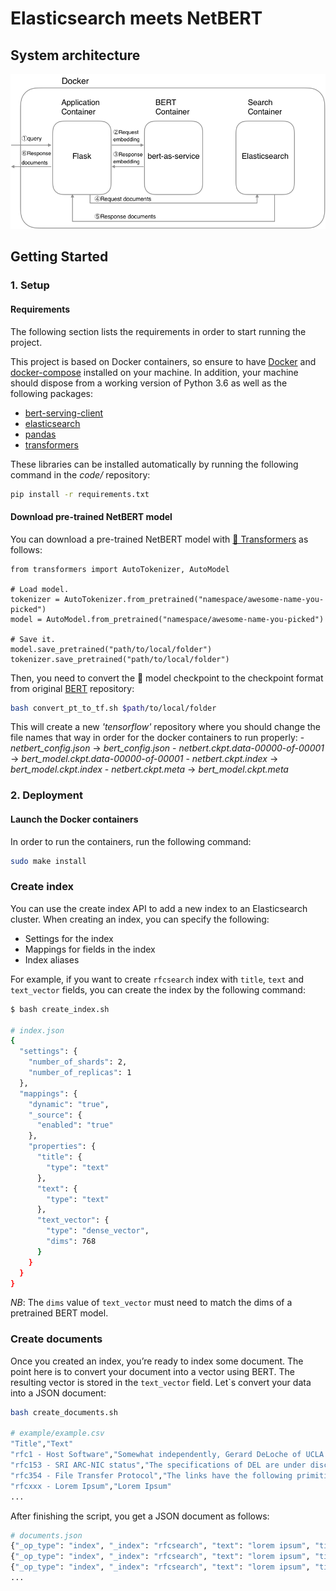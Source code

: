 # Elasticsearch meets NetBERT

## System architecture

![System architecture](./-/figures/architecture.png)

## Getting Started

### 1. Setup

#### Requirements
The following section lists the requirements in order to start running the project.

This project is based on Docker containers, so ensure to have [Docker](https://docs.docker.com/v17.12/install/) and [docker-compose](https://docs.docker.com/compose/install/) installed on your machine. In addition, your machine should dispose from a working version of Python 3.6 as well as the following packages:
- [bert-serving-client](https://pypi.org/project/bert-serving-client/)
- [elasticsearch](https://pypi.org/project/elasticsearch/)
- [pandas](https://pypi.org/project/pandas/)
- [transformers](https://pypi.org/project/transformers/)

These libraries can be installed automatically by running the following command in the *code/* repository:
```bash
pip install -r requirements.txt
```

#### Download pre-trained NetBERT model
You can download a pre-trained NetBERT model with [🤗 Transformers](https://github.com/huggingface/transformers) as follows:
```
from transformers import AutoTokenizer, AutoModel

# Load model.
tokenizer = AutoTokenizer.from_pretrained("namespace/awesome-name-you-picked")
model = AutoModel.from_pretrained("namespace/awesome-name-you-picked")

# Save it.
model.save_pretrained("path/to/local/folder")
tokenizer.save_pretrained("path/to/local/folder")
```

Then, you need to convert the 🤗 model checkpoint to the checkpoint format from original [BERT](https://github.com/google-research/bert) repository:
```bash
bash convert_pt_to_tf.sh $path/to/local/folder
```

This will create a new *'tensorflow'* repository where you should change the file names that way in order for the docker containers to run properly:
    - *netbert_config.json* -> *bert_config.json*
    - *netbert.ckpt.data-00000-of-00001* -> *bert_model.ckpt.data-00000-of-00001*
    - *netbert.ckpt.index* -> *bert_model.ckpt.index*
    - *netbert.ckpt.meta* -> *bert_model.ckpt.meta*



### 2. Deployment
####  Launch the Docker containers
In order to run the containers, run the following command:
```bash
sudo make install
```

### Create index

You can use the create index API to add a new index to an Elasticsearch cluster. When creating an index, you can specify the following:

* Settings for the index
* Mappings for fields in the index
* Index aliases

For example, if you want to create `rfcsearch` index with `title`, `text` and `text_vector` fields, you can create the index by the following command:

```bash
$ bash create_index.sh

# index.json
{
  "settings": {
    "number_of_shards": 2,
    "number_of_replicas": 1
  },
  "mappings": {
    "dynamic": "true",
    "_source": {
      "enabled": "true"
    },
    "properties": {
      "title": {
        "type": "text"
      },
      "text": {
        "type": "text"
      },
      "text_vector": {
        "type": "dense_vector",
        "dims": 768
      }
    }
  }
}
```

*NB*: The `dims` value of `text_vector` must need to match the dims of a pretrained BERT model.


### Create documents

Once you created an index, you’re ready to index some document. The point here is to convert your document into a vector using BERT. The resulting vector is stored in the `text_vector` field. Let`s convert your data into a JSON document:

```bash
bash create_documents.sh

# example/example.csv
"Title","Text"
"rfc1 - Host Software","Somewhat independently, Gerard DeLoche of UCLA has been working on the HOST-IMP interface."
"rfc153 - SRI ARC-NIC status","The specifications of DEL are under discussion. The following diagrams show the sequence of actions."
"rfc354 - File Transfer Protocol","The links have the following primitive characteristics. They are always functioning and there are always 32 of them."
"rfcxxx - Lorem Ipsum","Lorem Ipsum"
...
```

After finishing the script, you get a JSON document as follows:

```python
# documents.json
{"_op_type": "index", "_index": "rfcsearch", "text": "lorem ipsum", "title": "lorem ipsum", "text_vector": [...]}
{"_op_type": "index", "_index": "rfcsearch", "text": "lorem ipsum", "title": "lorem ipsum", "text_vector": [...]}
{"_op_type": "index", "_index": "rfcsearch", "text": "lorem ipsum", "title": "lorem ipsum", "text_vector": [...]}
...
```
